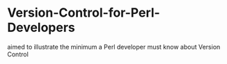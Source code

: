# Version-Control-for-Perl-Developers
aimed to illustrate the minimum a Perl developer must know about Version Control
